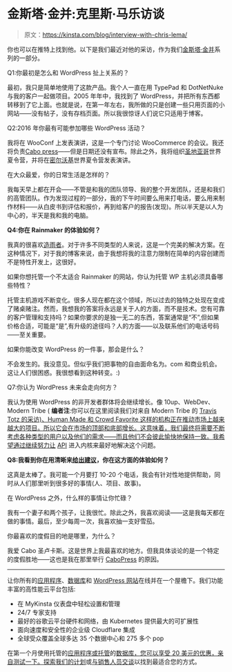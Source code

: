 # 金斯塔·金并:克里斯·马乐访谈

> 原文：<https://kinsta.com/blog/interview-with-chris-lema/>

你也可以在推特上找到他。以下是我们最近对他的采访，作为我们[金斯塔·金并](https://kinsta.com/?post_type=post&s=kingpin)系列的一部分。

Q1:你最初是怎么和 WordPress 扯上关系的？

最初，我只是简单地使用了这款产品。我个人一直在用 TypePad 和 DotNetNuke 与我的客户一起做项目。2005 年年中，我找到了 WordPress，并把所有东西都转移到了它上面。也就是说，在第一年左右，我所做的只是创建一些只用页面的小网站——没有帖子，没有存档页面。所以我很惊讶人们说它只适用于博客。

Q2:2016 年你最有可能参加哪些 WordPress 活动？

我将在 WooConf 上发表演讲，这是一个专门讨论 WooCommerce 的会议。我还将负责[Cabo press](http://cabopress.com/)——但是日期还没有宣布。除此之外，我将组织[圣地亚哥](https://sandiego.wordcamp.org)世界夏令营，并将在[密尔沃基](https://milwaukee.wordcamp.org)世界夏令营发表演讲。

在大众最爱，你的日常生活是怎样的？

我每天早上都在开会——不管是和我的团队领导、我的整个开发团队，还是和我们的高管团队。作为发现过程的一部分，我的下午时间要么用来打电话，要么用来制作材料——从白皮书到评估和报价，再到给客户的报告(发现)。所以半天是以人为中心的，半天是我和我的电脑。

**Q4:你在 Rainmaker 的体验如何？**

我真的很喜欢[造雨者](http://chrislema.com/newrainmaker)。对于许多不同类型的人来说，这是一个完美的解决方案。在这种情况下，对于我的博客来说，由于我想将我的注意力限制在简单的内容创建而不是特性开发上，这很好。

如果你想托管一个不太适合 Rainmaker 的网站，你认为托管 WP 主机必须具备哪些特性？

托管主机游戏不断变化。很多人现在都在这个领域，所以过去的独特之处现在变成了赌桌赌注。然而，我想我的答案将永远是关于人的方面，而不是技术。您有可靠的客户管理和支持吗？如果你要求的是独一无二的东西，答案通常是“不”,但如果价格合适，可能是“是”,有升级的途径吗？人的方面——以及联系他们的电话号码——至关重要。

如果你能改变 WordPress 的一件事，那会是什么？

不会发生的。我没意见。但似乎我们把事物的自由面命名为。com 和商业机会。这让人们很困惑。我很想看到这种转变。:)

Q7:你认为 WordPress 未来会走向何方？

我认为使用 WordPress 的非开发者群体将会继续增长。像 10up、WebDev、Modern Tribe ( **编者注**:你可以在这里阅读我们对来自 Modern Tribe 的 [Travis Totz 的采访)、Human Made 和 Crowd Favorite 这样的机构正在推动市场上越来越大的项目。所以它会在市场的顶部和底部增长。这意味着，我们最终将需要不断考虑各种类型的用户以及他们的需求——而且他们不会彼此愉快地保持一致。我希望通过继续努力让](https://kinsta.com/blog/interview-with-travis-totz-from-modern-tribe/) [API](https://kinsta.com/blog/wordpress-rest-api/) 进入内核来最好地解决这个问题。

**Q8:我看到你在用清晰来[给出建议](https://clarity.fm/chrislema/)，你在这方面的体验如何？**

这真是太棒了。我可能一个月要打 10-20 个电话，我会有针对性地提供帮助，同时从人们那里听到很多好的事情(人、项目、故事)。

在 WordPress 之外，什么样的事情让你忙碌？

我有一个妻子和两个孩子，让我很忙。除此之外，我喜欢阅读——这是我每天都在做的事情。最后，至少每周一次，我喜欢抽一支好雪茄。

你最喜欢的度假目的地是哪里，为什么？

我爱 Cabo 圣卢卡斯。这是世界上我最喜欢的地方。但我具体谈论的是一个特定的度假胜地——这也是我在那里举行 [CaboPress](http://cabopress.com) 的原因。

* * *

让你所有的[应用程序](https://kinsta.com/application-hosting/)、[数据库](https://kinsta.com/database-hosting/)和 [WordPress 网站](https://kinsta.com/wordpress-hosting/)在线并在一个屋檐下。我们功能丰富的高性能云平台包括:

*   在 MyKinsta 仪表盘中轻松设置和管理
*   24/7 专家支持
*   最好的谷歌云平台硬件和网络，由 Kubernetes 提供最大的可扩展性
*   面向速度和安全性的企业级 Cloudflare 集成
*   全球受众覆盖全球多达 35 个数据中心和 275 多个 pop

在第一个月使用托管的[应用程序或托管](https://kinsta.com/application-hosting/)的[数据库，您可以享受 20 美元的优惠，亲自测试一下。探索我们的](https://kinsta.com/database-hosting/)[计划](https://kinsta.com/plans/)或[与销售人员交谈](https://kinsta.com/contact-us/)以找到最适合您的方式。